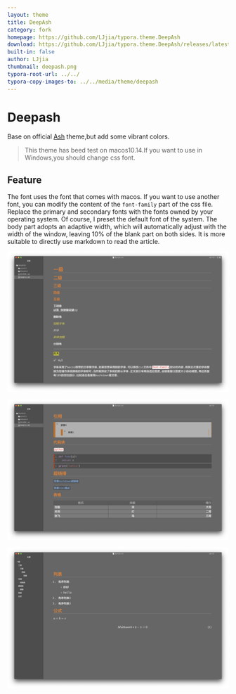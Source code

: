 ```yaml
---
layout: theme
title: DeepAsh
category: fork
homepage: https://github.com/LJjia/typora.theme.DeepAsh
download: https://github.com/LJjia/typora.theme.DeepAsh/releases/latest
built-in: false
author: LJjia
thumbnail: deepash.png
typora-root-url: ../../
typora-copy-images-to: ../../media/theme/deepash
---
```


# Deepash

Base on official [Ash](https://github.com/typora/typora-ash-theme) theme,but add some vibrant colors.

> This theme has beed test on macos10.14.If you want to use in Windows,you should change css font.

## Feature

The font uses the font that comes with macos. If you want to use another font, you can modify the content of the `font-family` part of the css file. Replace the primary and secondary fonts with the fonts owned by your operating system. Of course, I preset the default font of the system. The body part adopts an adaptive width, which will automatically adjust with the width of the window, leaving 10% of the blank part on both sides. It is more suitable to directly use markdown to read the article.

![preview1](/media/theme/deepash/deepash-title.png)

![preview1](/media/theme/deepash/deepash-code.png)

![preview1](/media/theme/deepash/deepash-list.png)
